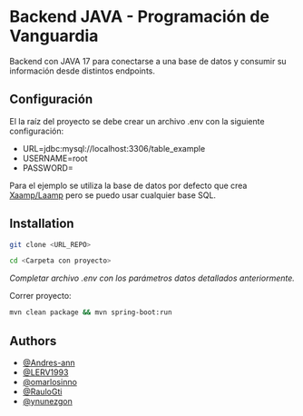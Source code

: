 
# Backend JAVA - Programación de Vanguardia 

Backend con JAVA 17 para conectarse a una base de datos y consumir su información desde distintos endpoints.


## Configuración

El la raíz del proyecto se debe crear un archivo .env con la siguiente configuración:

- URL=jdbc:mysql://localhost:3306/table_example
- USERNAME=root
- PASSWORD=

Para el ejemplo se utiliza la base de datos por defecto que crea [Xaamp/Laamp](https://www.apachefriends.org/es/index.html) pero se puedo usar cualquier base SQL.



## Installation

```bash
git clone <URL_REPO>

cd <Carpeta con proyecto>
```

*Completar archivo .env con los parámetros datos detallados anteriormente.*

Correr proyecto:
```bash
mvn clean package && mvn spring-boot:run
```


## Authors

- [@Andres-ann](https://github.com/Andres-ann)
- [@LERV1993](https://github.com/LERV1993)
- [@omarlosinno](https://github.com/omarlosinno)
- [@RauloGti](https://github.com/RauloGti)
- [@ynunezgon](https://github.com/ynunezgon)